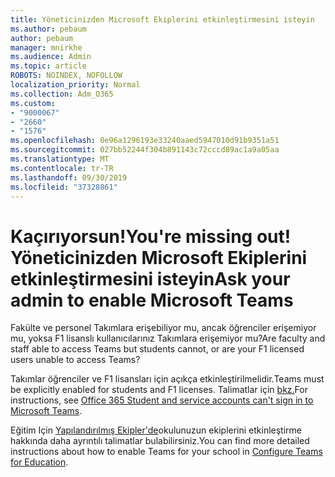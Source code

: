 ```yaml
---
title: Yöneticinizden Microsoft Ekiplerini etkinleştirmesini isteyin
ms.author: pebaum
author: pebaum
manager: mnirkhe
ms.audience: Admin
ms.topic: article
ROBOTS: NOINDEX, NOFOLLOW
localization_priority: Normal
ms.collection: Adm_O365
ms.custom:
- "9000067"
- "2660"
- "1576"
ms.openlocfilehash: 0e96a1296193e33240aaed5947010d91b9351a51
ms.sourcegitcommit: 027bb52244f304b891143c72cccd89ac1a9a05aa
ms.translationtype: MT
ms.contentlocale: tr-TR
ms.lasthandoff: 09/30/2019
ms.locfileid: "37328861"
---
```

# <a name="youre-missing-out-ask-your-admin-to-enable-microsoft-teams"></a><span data-ttu-id="e709b-102">Kaçırıyorsun!</span><span class="sxs-lookup"><span data-stu-id="e709b-102">You're missing out!</span></span> <span data-ttu-id="e709b-103">Yöneticinizden Microsoft Ekiplerini etkinleştirmesini isteyin</span><span class="sxs-lookup"><span data-stu-id="e709b-103">Ask your admin to enable Microsoft Teams</span></span>

<span data-ttu-id="e709b-104">Fakülte ve personel Takımlara erişebiliyor mu, ancak öğrenciler erişemiyor mu, yoksa F1 lisanslı kullanıcılarınız Takımlara erişemiyor mu?</span><span class="sxs-lookup"><span data-stu-id="e709b-104">Are faculty and staff able to access Teams but students cannot, or are your F1 licensed users unable to access Teams?</span></span>

<span data-ttu-id="e709b-105">Takımlar öğrenciler ve F1 lisansları için açıkça etkinleştirilmelidir.</span><span class="sxs-lookup"><span data-stu-id="e709b-105">Teams must be explicitly enabled for students and F1 licenses.</span></span> <span data-ttu-id="e709b-106">Talimatlar için [bkz.](https://docs.microsoft.com/microsoftteams/troubleshoot/teams-sign-in/office-365-accounts-cannot-sign-in)</span><span class="sxs-lookup"><span data-stu-id="e709b-106">For instructions, see [Office 365 Student and service accounts can't sign in to Microsoft Teams](https://docs.microsoft.com/microsoftteams/troubleshoot/teams-sign-in/office-365-accounts-cannot-sign-in).</span></span> 

<span data-ttu-id="e709b-107">Eğitim Için [Yapılandırılmış Ekipler'de](https://docs.microsoft.com/microsoft-365/education/deploy/set-up-teams-for-education)okulunuzun ekiplerini etkinleştirme hakkında daha ayrıntılı talimatlar bulabilirsiniz.</span><span class="sxs-lookup"><span data-stu-id="e709b-107">You can find more detailed instructions about how to enable Teams for your school in [Configure Teams for Education](https://docs.microsoft.com/microsoft-365/education/deploy/set-up-teams-for-education).</span></span> 